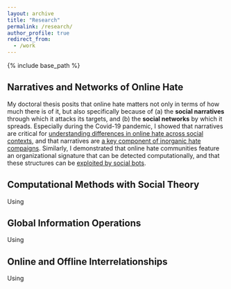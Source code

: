 ```yaml
---
layout: archive
title: "Research"
permalink: /research/
author_profile: true
redirect_from:
  - /work
---
```


{% include base_path %}

## Narratives and Networks of Online Hate
My doctoral thesis posits that online hate matters not only in terms of how much there is of it, but also specifically because of (a) the <b>social narratives</b> through which it attacks its targets, and (b) the <b>social networks</b> by which it spreads. Especially during the Covid-19 pandemic, I showed that narratives are critical for <a href = "https://doi.org/10.1007/s41109-021-00362-x" target = "_blank">understanding differences in online hate across social contexts</a>, and that narratives are <a href = "https://doi.org/10.1177/20563051221104749" target = "_blank">a key component of inorganic hate compaigns</a>. Similarly, I demonstrated that online hate communities feature an organizational signature that can be detected computationally, and that these structures can be <a href = "https://doi.org/10.1007/s42001-020-00087-4" target = "_blank">exploited by social bots</a>.

## Computational Methods with Social Theory
Using

## Global Information Operations
Using

## Online and Offline Interrelationships
Using
